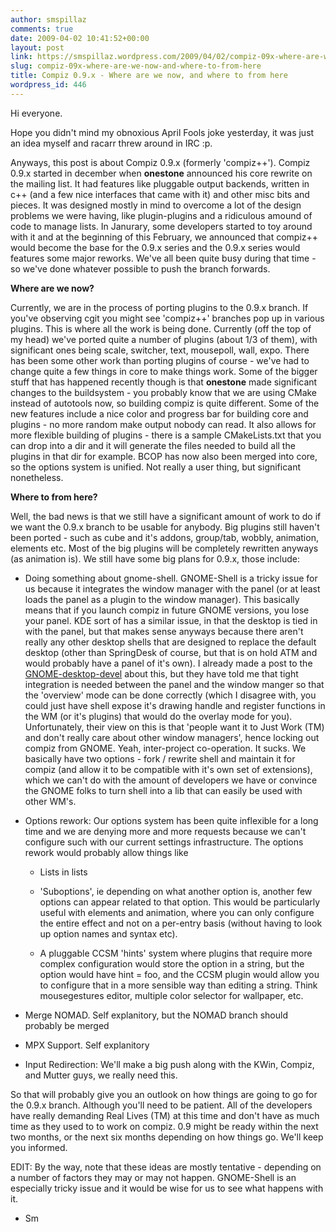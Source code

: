 ```yaml
---
author: smspillaz
comments: true
date: 2009-04-02 10:41:52+00:00
layout: post
link: https://smspillaz.wordpress.com/2009/04/02/compiz-09x-where-are-we-now-and-where-to-from-here/
slug: compiz-09x-where-are-we-now-and-where-to-from-here
title: Compiz 0.9.x - Where are we now, and where to from here
wordpress_id: 446
---
```


Hi everyone.

Hope you didn't mind my obnoxious April Fools joke yesterday, it was just an idea myself and racarr threw around in IRC :p.

Anyways, this post is about Compiz 0.9.x (formerly 'compiz++'). Compiz 0.9.x started in december when **onestone** announced his core rewrite on the mailing list. It had features like pluggable output backends, written in c++ (and a few nice interfaces that came with it) and other misc bits and pieces. It was designed mostly in mind to overcome a lot of the design problems we were having, like plugin-plugins and a ridiculous amound of code to manage lists. In Janurary, some developers started to toy around with it and at the beginning of this February, we announced that compiz++ would become the base for the 0.9.x series and the 0.9.x series would features some major reworks. We've all been quite busy during that time - so we've done whatever possible to push the branch forwards.

**Where are we now?**

Currently, we are in the process of porting plugins to the 0.9.x branch. If you've observing cgit you might see 'compiz++' branches pop up in various plugins. This is where all the work is being done. Currently (off the top of my head) we've ported quite a number of plugins (about 1/3 of them), with significant ones being scale, switcher, text, mousepoll, wall, expo. There has been some other work than porting plugins of course - we've had to change quite a few things in core to make things work. Some of the bigger stuff that has happened recently though is that **onestone** made significant changes to the buildsystem - you probably know that we are using CMake instead of autotools now, so building compiz is quite different. Some of the new features include a nice color and progress bar for building core and plugins - no more random make output nobody can read. It also allows for more flexible building of plugins - there is a sample CMakeLists.txt that you can drop into a dir and it will generate the files needed to build all the plugins in that dir for example. BCOP has now also been merged into core, so the options system is unified. Not really a user thing, but significant nonetheless.

**Where to from here?**

Well, the bad news is that we still have a significant amount of work to do if we want the 0.9.x branch to be usable for anybody. Big plugins still haven't been ported - such as cube and it's addons, group/tab, wobbly, animation, elements etc. Most of the big plugins will be completely rewritten anyways (as animation is). We still have some big plans for 0.9.x, those include:



	
  * Doing something about gnome-shell. GNOME-Shell is a tricky issue for us because it integrates the window manager with the panel (or at least loads the panel as a plugin to the window manager). This basically means that if you launch compiz in future GNOME versions, you lose your panel. KDE sort of has a similar issue, in that the desktop is tied in with the panel, but that makes sense anyways because there aren't really any other desktop shells that are designed to replace the default desktop (other than SpringDesk of course, but that is on hold ATM and would probably have a panel of it's own). I already made a post to the [GNOME-desktop-devel](http://www.mail-archive.com/desktop-devel-list@gnome.org/msg15602.html) about this, but they have told me that tight integration is needed between the panel and the window manger so that the 'overview' mode can be done correctly (which I disagree with, you could just have shell expose it's drawing handle and register functions in the WM (or it's plugins) that would do the overlay mode for you). Unfortunately, their view on this is that 'people want it to Just Work (TM) and don't really care about other window managers', hence locking out compiz from GNOME. Yeah, inter-project co-operation. It sucks. We basically have two options - fork / rewrite shell and maintain it for compiz (and allow it to be compatible with it's own set of extensions), which we can't do with the amount of developers we have or convince the GNOME folks to turn shell into a lib that can easily be used with other WM's.

	
  * Options rework: Our options system has been quite inflexible for a long time and we are denying more and more requests because we can't configure such with our current settings infrastructure. The options rework would probably allow things like

	
    * Lists in lists

	
    * 'Suboptions', ie depending on what another option is, another few options can appear related to that option. This would be particularly useful with elements and animation, where you can only configure the entire effect and not on a per-entry basis (without having to look up option names and syntax etc).

	
    * A pluggable CCSM 'hints' system where plugins that require more complex configuration would store the option in a string, but the option would have hint = foo, and the CCSM plugin would allow you to configure that in a more sensible way than editing a string. Think mousegestures editor, multiple color selector for wallpaper, etc.




	
  * Merge NOMAD. Self explanitory, but the NOMAD branch should probably be merged

	
  * MPX Support. Self explanitory

	
  * Input Redirection: We'll make a big push along with the KWin, Compiz, and Mutter guys, we really need this.


So that will probably give you an outlook on how things are going to go for the 0.9.x branch. Although you'll need to be patient. All of the developers have really demanding Real Lives (TM) at this time and don't have as much time as they used to to work on compiz. 0.9 might be ready within the next two months, or the next six months depending on how things go. We'll keep you informed.

EDIT: By the way, note that these ideas are mostly tentative - depending on a number of factors they may or may not happen. GNOME-Shell is an especially tricky issue and it would be wise for us to see what happens with it.

- Sm
